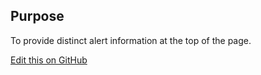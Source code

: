 ## Purpose

To provide distinct alert information at the top of the page.

[Edit this on GitHub](https://github.com/wellcomecollection/wellcomecollection.org/edit/master/common/views/components/InfoBanner/README.md)
